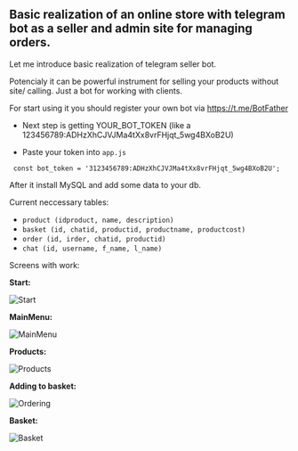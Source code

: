 ## Basic realization of an online store with telegram bot as a seller and admin site for managing orders.

Let me introduce basic realization of telegram seller bot.

Potencialy it can be powerful instrument for selling your products without site/ calling.
Just a bot for working with clients.

For start using it you should register your own bot via https://t.me/BotFather

* Next step is getting YOUR_BOT_TOKEN (like a 123456789:ADHzXhCJVJMa4tXx8vrFHjqt_5wg4BXoB2U)

* Paste your token into `app.js`

` const bot_token = '3123456789:ADHzXhCJVJMa4tXx8vrFHjqt_5wg4BXoB2U';`

After it install MySQL and add some data to your db.

 Current neccessary tables:

* `product (idproduct, name, description)`
* `basket (id, chatid, productid, productname, productcost)`
* `order (id, irder, chatid, productid)`
* `chat (id, username, f_name, l_name)`

Screens with work:

**Start:**

![Start](https://image.ibb.co/jxSfHQ/Capture.png)

**MainMenu:**

![MainMenu](https://image.ibb.co/f9uAHQ/2.png)

**Products:**

![Products](https://image.ibb.co/dT3Fj5/3.png)

**Adding to basket:**

![Ordering](https://image.ibb.co/kgu7Wk/3333.png)

**Basket:**

![Basket](https://image.ibb.co/nP0pBk/basket.png)

